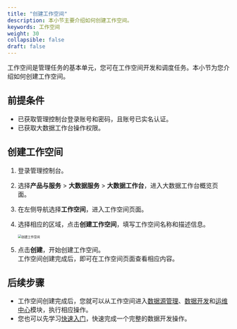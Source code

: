 ```yaml
---
title: "创建工作空间"
description: 本小节主要介绍如何创建工作空间。 
keywords: 工作空间
weight: 30
collapsible: false
draft: false
---
```


工作空间是管理任务的基本单元，您可在工作空间开发和调度任务。本小节为您介绍如何创建工作空间。

## 前提条件

- 已获取管理控制台登录账号和密码，且账号已实名认证。
- 已获取大数据工作台操作权限。

## 创建工作空间

1. 登录管理控制台。
2. 选择**产品与服务** > **大数据服务** > **大数据工作台**，进入大数据工作台概览页面。
3. 在左侧导航选择**工作空间**，进入工作空间页面。
4. 选择相应的区域，点击**创建工作空间**，填写工作空间名称和描述信息。
   
   <img src="../../_images/create_workspace.png" alt="创建工作空间" style="zoom:50%;" />

5. 点击**创建**，开始创建工作空间。   
   工作空间创建完成后，即可在工作空间页面查看相应内容。

## 后续步骤

- 工作空间创建完成后，您就可以从工作空间进入[数据源管理](../../manual/data_up_cloud/data_summary/)、[数据开发](../../manual/data_development/summary/)和[运维中心](../../manual/operation_maintence/summary/)模块，执行相应操作。
- 您也可以先学习[快速入门](../../quickstart/summary)，快速完成一个完整的数据开发操作。

